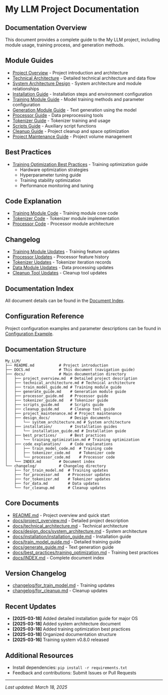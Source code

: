 # My LLM Project Documentation

## Documentation Overview

This document provides a complete guide to the My LLM project, including module usage, training process, and generation methods.

## Module Guides

- [Project Overview](docs/project_overview.md) - Project introduction and architecture
- [Technical Architecture](docs/technical_architecture.md) - Detailed technical architecture and data flow
- [System Architecture Design](docs/design_docs/system_architecture.md) - System architecture and module relationships
- [Installation Guide](docs/installation/installation_guide.md) - Installation steps and environment configuration
- [Training Module Guide](docs/train_model_guide.md) - Model training methods and parameter configuration
- [Generation Module Guide](docs/generate_guide.md) - Text generation using the model
- [Processor Guide](docs/processor_guide.md) - Data preprocessing tools
- [Tokenizer Guide](docs/tokenizer_guide.md) - Tokenizer training and usage
- [Scripts Guide](docs/scripts_guide.md) - Auxiliary script functions
- [Cleanup Guide](docs/cleanup_guide.md) - Project cleanup and space optimization
- [Project Maintenance Guide](docs/project_maintenance.md) - Project volume management

## Best Practices

- [Training Optimization Best Practices](docs/best_practices/training_optimization.md) - Training optimization guide
  - Hardware optimization strategies
  - Hyperparameter tuning guide
  - Training stability optimization
  - Performance monitoring and tuning

## Code Explanation

- [Training Module Code](docs/code_explanation/train_model_code.md) - Training module core code
- [Tokenizer Code](docs/code_explanation/tokenizer_code.md) - Tokenizer module implementation
- [Processor Code](docs/code_explanation/processor_code.md) - Processor module architecture

## Changelog

- [Training Module Updates](changelog/for_train_model.md) - Training feature updates
- [Processor Updates](changelog/for_processor.md) - Processor feature history
- [Tokenizer Updates](changelog/for_tokenizer.md) - Tokenizer iteration records
- [Data Module Updates](changelog/for_data.md) - Data processing updates
- [Cleanup Tool Updates](changelog/for_cleanup.md) - Cleanup tool updates

## Documentation Index

All document details can be found in the [Document Index](docs/INDEX.md).

## Configuration Reference

Project configuration examples and parameter descriptions can be found in [Configuration Example](config/config.yaml).

## Documentation Structure

```
My_LLM/
├── README.md           # Project introduction
├── DOCS.md             # This document (navigation guide)
├── docs/               # Main documentation directory
│   ├── project_overview.md  # Detailed project description
│   ├── technical_architecture.md # Technical architecture
│   ├── train_model_guide.md # Training module guide
│   ├── generate_guide.md    # Generation module guide
│   ├── processor_guide.md   # Processor guide
│   ├── tokenizer_guide.md   # Tokenizer guide
│   ├── scripts_guide.md     # Scripts guide
│   ├── cleanup_guide.md     # Cleanup tool guide
│   ├── project_maintenance.md # Project maintenance
│   ├── design_docs/         # Design documents
│   │   └── system_architecture.md # System architecture
│   ├── installation/        # Installation guides
│   │   └── installation_guide.md # Installation guide
│   ├── best_practices/      # Best practices
│   │   └── training_optimization.md # Training optimization
│   ├── code_explanation/    # Code explanations
│   │   ├── train_model_code.md  # Training code
│   │   ├── tokenizer_code.md    # Tokenizer code
│   │   └── processor_code.md    # Processor code
│   └── INDEX.md        # Document index
└── changelog/          # Changelog directory
    ├── for_train_model.md  # Training updates
    ├── for_processor.md    # Processor updates
    ├── for_tokenizer.md    # Tokenizer updates
    ├── for_data.md         # Data updates
    └── for_cleanup.md      # Cleanup updates
```

## Core Documents

- [README.md](./README.md) - Project overview and quick start
- [docs/project_overview.md](./docs/project_overview.md) - Detailed project description
- [docs/technical_architecture.md](./docs/technical_architecture.md) - Technical architecture
- [docs/design_docs/system_architecture.md](./docs/design_docs/system_architecture.md) - System architecture
- [docs/installation/installation_guide.md](./docs/installation/installation_guide.md) - Installation guide
- [docs/train_model_guide.md](./docs/train_model_guide.md) - Detailed training guide
- [docs/generate_guide.md](./docs/generate_guide.md) - Text generation guide
- [docs/best_practices/training_optimization.md](./docs/best_practices/training_optimization.md) - Training best practices
- [docs/INDEX.md](./docs/INDEX.md) - Complete document index

## Version Changelog

- [changelog/for_train_model.md](./changelog/for_train_model.md) - Training updates
- [changelog/for_cleanup.md](./changelog/for_cleanup.md) - Cleanup updates

## Recent Updates

- **[2025-03-18]** Added detailed installation guide for major OS
- **[2025-03-18]** Added system architecture document
- **[2025-03-18]** Added training optimization best practices
- **[2025-03-18]** Organized documentation structure
- **[2025-03-16]** Training system v0.8.0 released

## Additional Resources

- Install dependencies: `pip install -r requirements.txt`
- Feedback and contributions: Submit Issues or Pull Requests

---

*Last updated: March 18, 2025*